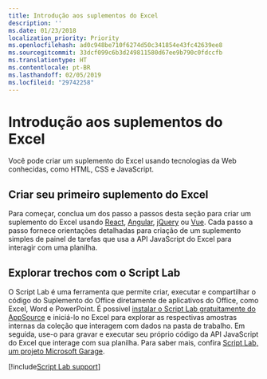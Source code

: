 ```yaml
---
title: Introdução aos suplementos do Excel
description: ''
ms.date: 01/23/2018
localization_priority: Priority
ms.openlocfilehash: ad0c948be710f6274d50c341854e43fc42639ee8
ms.sourcegitcommit: 33dcf099c6b3d249811580d67ee9b790c0fdccfb
ms.translationtype: HT
ms.contentlocale: pt-BR
ms.lasthandoff: 02/05/2019
ms.locfileid: "29742258"
---
```

# <a name="get-started-with-excel-add-ins"></a>Introdução aos suplementos do Excel

Você pode criar um suplemento do Excel usando tecnologias da Web conhecidas, como HTML, CSS e JavaScript. 

## <a name="create-your-first-excel-add-in"></a>Criar seu primeiro suplemento do Excel

Para começar, conclua um dos passo a passos desta seção para criar um suplemento do Excel usando [React](../quickstarts/excel-quickstart-react.md), [Angular](../quickstarts/excel-quickstart-angular.md), [jQuery](../quickstarts/excel-quickstart-jquery.md) ou [Vue](../quickstarts/excel-quickstart-vue.md). Cada passo a passo fornece orientações detalhadas para criação de um suplemento simples de painel de tarefas que usa a API JavaScript do Excel para interagir com uma planilha. 

## <a name="explore-snippets-with-script-lab"></a>Explorar trechos com o Script Lab

O Script Lab é uma ferramenta que permite criar, executar e compartilhar o código do Suplemento do Office diretamente de aplicativos do Office, como Excel, Word e PowerPoint. É possível [instalar o Script Lab gratuitamente do AppSource](https://appsource.microsoft.com/product/office/WA104380862?src=office&corrid=ed93ce54-3f2c-48ab-9df7-d9913f7b190b&omexanonuid=4a0102fb-b31a-4b9f-9bb0-39d4cc6b789d) e iniciá-lo no Excel para explorar as respectivas amostras internas da coleção que interagem com dados na pasta de trabalho. Em seguida, use-o para gravar e executar seu próprio código da API JavaScript do Excel que interage com sua planilha. Para saber mais, confira [Script Lab, um projeto Microsoft Garage](https://github.com/OfficeDev/script-lab/blob/master/README.md).

[!include[Script Lab support](../includes/alert-script-lab-support.md)]
